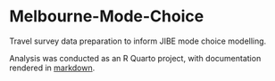 # Melbourne-Mode-Choice
Travel survey data preparation to inform JIBE mode choice modelling.

Analysis was conducted as an R Quarto project, with documentation rendered in [markdown](./JIBE_Melbourne_Mode_Choice.md).
